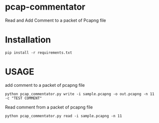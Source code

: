 # pcap-commentator
Read and Add Comment to a packet of Pcapng file

Installation
============


    pip install -r requirements.txt


USAGE
============

add comment to a packet of pcapng file


    python pcap_commentator.py write -i sample.pcapng -o out.pcapng -n 11 -c "TEST COMMENT"

Read comment from a packet of pcapng file


    python pcap_commentator.py read -i sample.pcapng -n 11